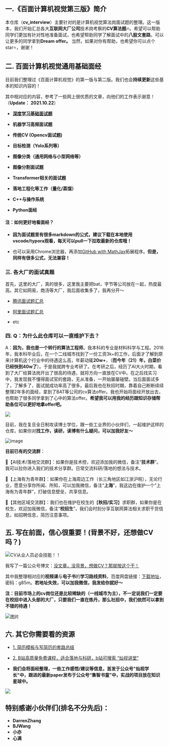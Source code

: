 ## 一.《百面计算机视觉第三版》简介

本仓库（**cv_interview**）主要针对的是计算机视觉算法岗面试题的整理。这一版本，我们开始汇总各大**互联网大厂公司**技术岗考察的**CV算法题**:fire:。希望可以帮助同学们更加有针对性地准备面试，也希望帮助同学了解面试中的**八股文套路**，可以让更多的同学拿到**Dream offer。** 当然，如果对你有帮助，也希望你可以点个star⭐，谢谢！



## 二. 百面计算机视觉通用基础面经

目前我们整理过《百面计算机视觉》的第一版与第二版。我们也会**持续更新**这些基本的知识内容的！

其中相对应的内容，参考了一些网上很优质的文章，向他们的工作表示谢意！（**Update： 2021.10.22**）

- **[深度学习基础面试题]('./通用计算机视觉算法面经/深度学习基础面经题/readme.md')**
- **机器学习高频面试题**
- **传统CV (Opencv面试题)**
- **目标检测（Yolo系列等）**
- **图像分类（通用网络与小型网络等）**
- **图像分割面试题**
- **Transformer相关的面试题**
- **落地工程化等工作（量化/蒸馏）**

- **C++与操作系统**
- **Python面经**



#### 注：如何更好地看面经？

- **因为面试题里有很多markdown的公式，建议下载在本地使用vscode/typora观看，每天可以pull一下拉取最新的仓库哦！** 

- 也可以采用Chrome浏览器，再添加[GitHub with MathJax](https://chrome.google.com/webstore/detail/github-with-mathjax/ioemnmodlmafdkllaclgeombjnmnbima/related)拓展程序。**但是，同样有很多公式，无法兼容！**



### 三. 各大厂的面试真题



首先，这里的大厂，真的很多，这里我主要把bat，字节等公司放在一起，热度最高。其它如网易，商汤等大厂，我后面收集多了，我再分开～

- [腾讯面试题汇总]('./大厂面试原题/腾讯/腾讯面试题.md')

- [阿里面试题汇总]('/大厂面试原题/阿里/阿里面试题.md')
- etc



### 四. Q：**为什么此仓库可以一直维护下去？**

A：**因为，我也是一个转行的算法工程师**。我本科的专业是材料科学与工程。2016年，我本科毕业后，在一个二线城市找到了一份工资3k+的工作，后面才了解到原来计算机这个行业中的待遇这么高，年薪动辄**20w+**，（**而今年（21）年，白菜价已经快到40w了**）。于是我就跨专业考研了。在考研之后，经历了AI大火时期，看到了大厂给算法岗开出了很高的待遇，就将方向一直放在CV中。在之后找实习中，我发现我不懂得面试官的套路，无从准备，一开始屡屡碰壁。当后面面试多了，了解多了，面试就成功率高了很多。最后我也在秋招时期，靠着自己断断续续整理2年多的面经，拿到了BAT等公司的cv算法offer。我也开始将面经开放出去，也帮助了很多同学拿到了心中的算法offer。**希望我可以用我的经历跟知识存储帮助各位可以更好地拿offer吧。**



![](https://files.mdnice.com/user/6935/24ba4132-327c-41c2-9aee-2cfcb7cb4172.png)



目前，我在复旦全日制攻读博士学位，跟一些工业界的小伙伴们，一起维护这样的仓库，如果你对**找工作，读研，读博有什么疑问，可以加我好友～**



![image](https://user-images.githubusercontent.com/47493620/137040634-1aabfda6-c8dc-4905-94ce-03eb5b800455.png)



**目前已有的交流群**：

:speech_balloon:【AI技术/落地交流群】：如果你是技术控，欢迎添加我的微信，备注“**技术群**”。我可以拉你进入我们的技术分享群。日常交流科研/落地的想法与技术。

:speech_balloon:【上海有为青年群】：如果你在上海周边工作（长三角地区如江浙沪皖），无论行业，愿意分享你所闻、所知，可以加我微信，备注“**上海**”，我这边在维护一个“上海有为青年群”，打破信息壁垒，共享信息。

:speech_balloon:【其他区域交流群】：我们也在维护在校生的【**秋招/实习**】求职群，如果你是在校生，欢迎加我微信，备注“**校招生**”，我们会时刻分享互联网算法相关求职干货信息，如招聘信息，简历注意事项。







## 五. 写在前面，信心很重要！(背景不好，还想做CV吗？)

![CV从业人员必会技能！！](https://user-images.githubusercontent.com/47493620/119588215-e8360b00-be02-11eb-8802-f1a840487c85.png)

我写了一篇公众号博文：[没文章，没背景，想做CV？那就按这个干！](https://mp.weixin.qq.com/s?__biz=MzkzNDIxMzE1NQ==&mid=2247485889&idx=1&sn=cc9e77174891a876264d087ba250c818&chksm=c241ea8df536639bb777b325bce49ef181d4ab2ea3f781b30ea964ae120e74f986ddbddbff0d&token=1223742475&lang=zh_CN#rd)

其中我整理相对应的**视频课**与**电子书**的**学习路线资料**，百度网盘链接：[下载地址](https://pan.baidu.com/s/1kOfOAKEhHByD2f2BTNEYFQ)，密码：g85m。**若地址失效，可以加我微信，我发给你就好～**



**注：目前市场上的cv岗位还是比较稀缺的（一线城市为主），不一定说我们一定要在校招中进入头部的大厂，只要我们一直在炼丹，那么社招中，我们依然可以拿到不错的待遇！**

![图片](https://mmbiz.qpic.cn/mmbiz_png/8SMJ0xH7ShdHYzvDlPibkmfM0v2uZsR13BlNTu2ibD6Ebxvmn8zc0JsuqlPMib60g7x8OJGbvZIaAVjqHEfKMZzibg/640?wx_fmt=png&tp=webp&wxfrom=5&wx_lazy=1&wx_co=1)







## 六. 其它你需要看的资源

- [1. 简历模板与写简历的套路总结](https://mp.weixin.qq.com/s?__biz=MzkzNDIxMzE1NQ==&mid=2247485095&idx=1&sn=b3fa4c5e87d2c883e4234a512b03f925&chksm=c241e5ebf5366cfd0e1e878d6f81cc441c39da645f53f470547a6e1ca8fad20d3de16f3055bb&token=507085599&lang=zh_CN#rd)

- [2. B站高质量免费课程，适合落地与科研，b站可搜索 “灿视讲堂”](https://space.bilibili.com/107817975)

- **我们会将面经整理，一些工作感悟/建议等信息，首发于公众号"灿视学长"中，跟进的最新paper发布于公众号“集智书童”中，实战的项目放在知识星球中。**


![](https://files.mdnice.com/user/6935/fc04e5eb-5297-4e95-bd5f-8c501aef4300.jpg)





## 特别感谢小伙伴们(排名不分先后)：

- **DarrenZhang**
- **BJWang**
- **小亦**
- **心满**


